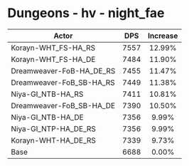 # Dungeons - hv - night_fae
| Actor | DPS | Increase |
|---|:---:|:---:|
|Korayn-WHT_FS-HA_RS|7557|12.99%|
|Korayn-WHT_FS-HA_DE|7484|11.90%|
|Dreamweaver-FoB-HA_DE_RS|7455|11.47%|
|Dreamweaver-FoB_SB-HA_RS|7449|11.38%|
|Niya-GI_NTB-HA_RS|7411|10.81%|
|Dreamweaver-FoB_SB-HA_DE|7390|10.50%|
|Niya-GI_NTB-HA_DE|7356|9.99%|
|Niya-GI_NTP-HA_DE_RS|7356|9.99%|
|Korayn-WHT-HA_DE_RS|7339|9.73%|
|Base|6688|0.00%|
